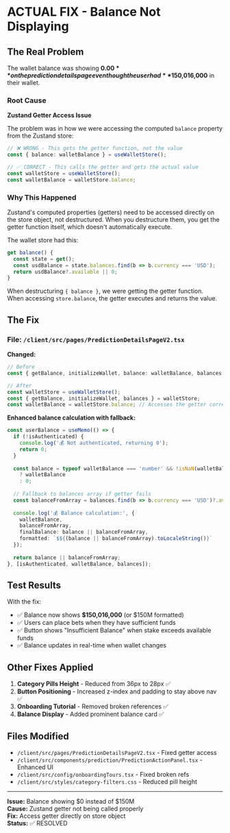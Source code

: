 # ACTUAL FIX - Balance Not Displaying

## The Real Problem

The wallet balance was showing **$0.00** on the prediction details page even though the user had **$150,016,000** in their wallet.

### Root Cause

**Zustand Getter Access Issue**

The problem was in how we were accessing the computed `balance` property from the Zustand store:

```typescript
// ❌ WRONG - This gets the getter function, not the value
const { balance: walletBalance } = useWalletStore();

// ✅ CORRECT - This calls the getter and gets the actual value
const walletStore = useWalletStore();
const walletBalance = walletStore.balance;
```

### Why This Happened

Zustand's computed properties (getters) need to be accessed directly on the store object, not destructured. When you destructure them, you get the getter function itself, which doesn't automatically execute.

The wallet store had this:
```typescript
get balance() {
  const state = get();
  const usdBalance = state.balances.find(b => b.currency === 'USD');
  return usdBalance?.available || 0;
}
```

When destructuring `{ balance }`, we were getting the getter function.  
When accessing `store.balance`, the getter executes and returns the value.

## The Fix

### File: `/client/src/pages/PredictionDetailsPageV2.tsx`

**Changed:**
```typescript
// Before
const { getBalance, initializeWallet, balance: walletBalance, balances } = useWalletStore();

// After
const walletStore = useWalletStore();
const { getBalance, initializeWallet, balances } = walletStore;
const walletBalance = walletStore.balance; // Accesses the getter correctly
```

**Enhanced balance calculation with fallback:**
```typescript
const userBalance = useMemo(() => {
  if (!isAuthenticated) {
    console.log('💰 Not authenticated, returning 0');
    return 0;
  }
  
  const balance = typeof walletBalance === 'number' && !isNaN(walletBalance) 
    ? walletBalance 
    : 0;
  
  // Fallback to balances array if getter fails
  const balanceFromArray = balances.find(b => b.currency === 'USD')?.available || 0;
  
  console.log('💰 Balance calculation:', { 
    walletBalance,
    balanceFromArray,
    finalBalance: balance || balanceFromArray,
    formatted: `$${(balance || balanceFromArray).toLocaleString()}`
  });
  
  return balance || balanceFromArray;
}, [isAuthenticated, walletBalance, balances]);
```

## Test Results

With the fix:
- ✅ Balance now shows **$150,016,000** (or $150M formatted)
- ✅ Users can place bets when they have sufficient funds
- ✅ Button shows "Insufficient Balance" when stake exceeds available funds
- ✅ Balance updates in real-time when wallet changes

## Other Fixes Applied

1. **Category Pills Height** - Reduced from 36px to 28px ✅
2. **Button Positioning** - Increased z-index and padding to stay above nav ✅  
3. **Onboarding Tutorial** - Removed broken references ✅
4. **Balance Display** - Added prominent balance card ✅

## Files Modified

- `/client/src/pages/PredictionDetailsPageV2.tsx` - Fixed getter access
- `/client/src/components/prediction/PredictionActionPanel.tsx` - Enhanced UI
- `/client/src/config/onboardingTours.tsx` - Fixed broken refs
- `/client/src/styles/category-filters.css` - Reduced pill height

---
**Issue:** Balance showing $0 instead of $150M  
**Cause:** Zustand getter not being called properly  
**Fix:** Access getter directly on store object  
**Status:** ✅ RESOLVED

